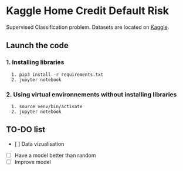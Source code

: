 # Kaggle Home Credit Default Risk

Supervised Classification problem. Datasets are located on [Kaggle](https://www.kaggle.com/c/home-credit-default-risk).

## Launch the code

###  1. Installing libraries
```
  1. pip3 install -r requirements.txt
  2. jupyter notebook
```
### 2. Using virtual environnements without installing libraries
```
  1. source venv/bin/activate
  2. jupyter notebook
```

## TO-DO list
- [ ] Data vizualisation
- [ ] Have a model better than random
- [ ] Improve model

